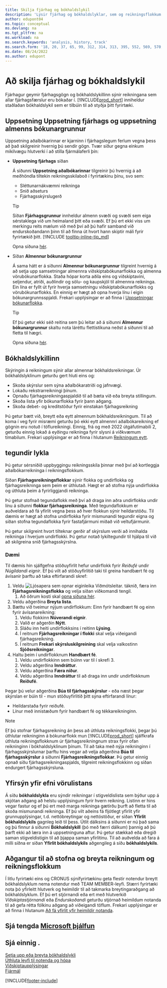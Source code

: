 ```yaml
---
title: Skilja fjárhag og bókhaldslykil
description: 'Lýsir fjárhag og bókhaldslyklar, sem og reikningsflokkum. Notaðu síðu fjárhagsuppsetningar til að tilgreina meðhöndlun bókhaldsvandamála í fyrirtækinu.'
author: edupont04
ms.topic: conceptual
ms.devlang: na
ms.tgt_pltfrm: na
ms.workload: na
ms.search.keywords: 'analysis, history, track'
ms.search.form: '18, 20, 37, 65, 99, 312, 314, 313, 395, 552, 569, 570, 634, 790, 791, 1158'
ms.date: 08/24/2022
ms.author: edupont
---
```

# <a name="understanding-the-general-ledger-and-chart-of-accounts"></a>Að skilja fjárhag og bókhaldslykil

Fjárhagur geymir fjárhagsgögn og bókhaldslykillinn sýnir reikningana sem allar fjárhagsfærslur eru bókaðar í. [!INCLUDE[prod_short](includes/prod_short.md)] inniheldur staðlaðan bókhaldslykil sem er tilbúin til að styðja þitt fyrirtæki.

## <a name="general-ledger-setup-and-general-posting-setup"></a>Uppsetning Uppsetning fjárhags og uppsetning almenns bókunargrunnur

Uppsetning aðalbókarinnar er kjarninn í fjárhagslegum ferlum vegna þess að það skilgreinir hvernig þú sendir gögn. Tvær síður gegna einkum mikilvægu hlutverki í að stilla fjármálaferli þín:  

* **Uppsetning fjárhags** síðan

  Á síðunni **Uppsetning aðalbókarinnar** tilgreinir þú hvernig á að meðhöndla tiltekin reikningsskilaboð í fyrirtækinu þínu, svo sem:  

  * Sléttunarnákvæmni reikninga  
  * Snið aðseturs  
  * Fjárhagsskýrslugerð

  > [!TIP]
  > Síðan **Fjárhagsgrunnur** innheldur almenn svæði og svæði sem eiga sérstaklega við um heimaland þitt eða svæði. Ef þú ert ekki viss um merkingu reits mælum við með því að þú hafir samband við endurskoðandann þinn til að finna út hvort hann skiptir máli fyrir fyrirtækið þitt. [!INCLUDE [tooltip-inline-tip_md](includes/tooltip-inline-tip_md.md)]  

  Opna síðuna [hér](https://businesscentral.dynamics.com/?page=118).
  
* Síðan **Almennur bókunargrunnur**

  Á sama hátt er á síðunni **Almennur bókunargrunnur** tilgreint hvernig á að setja upp samsetningar almennra viðskiptabókunarflokka og almenna vörubókunarflokka. Staða hópar korta aðila eins og viðskiptavini, seljendur, atriði, auðlindir og sölu- og kaupskjöl til almennra reikninga. Ein lína er fyllt út fyrir hverja samsetningu viðskiptabókunarflokks og vörubókunarflokks. En einnig er hægt að opna hverja línu í eigin bókunargrunnsspjaldi. Frekari upplýsingar er að finna í [Uppsetningar bókunarflokka](finance-posting-groups.md).  

  > [!TIP]
  > Ef þú getur ekki séð reitina sem þú leitar að á síðunni **Almennur bókunargrunnur** skaltu nota láréttu flettistikuna neðst á síðunni til að fletta til hægri.  

  Opna síðuna [hér](https://businesscentral.dynamics.com/?page=314).

## <a name="the-chart-of-accounts"></a>Bókhaldslykillinn

Skýringin á reikningum sýnir allar almennar bókhaldsreikningar. Úr bókhaldslyklinum geturðu gert hluti eins og:  

* Skoða skýrslur sem sýna aðalbókaratriði og jafnvægi.  
* Lokaðu rekstrarreikningi þínum.  
* Opnaðu fjárhagsreikningaspjaldið til að bæta við eða breyta stillingum.  
* Skoða lista yfir bókunarflokka fyrir þann aðgang.
* Skoða debet- og kreditstöður fyrir einstakan fjárhagsreikning

Þú getur bætt við, breytt eða eytt almennum bókhaldsreikningum. Til að koma í veg fyrir misræmi geturðu þó ekki eytt almennri aðalbókareikning ef gögnin eru notuð í töflureikningi. Einnig, frá og með 2022 útgáfutímabili 2, geturðu einnig lokað á eyðingu reikninga fyrir slysni á viðkvæmum tímabilum. Frekari upplýsingar er að finna í hlutanum [Reikningum eytt](finance-setup-chart-accounts.md#delete-accounts).  

## <a name="account-categories"></a>tegundir lykla

Þú getur sérsniðið uppbyggingu reikningsskila þinnar með því að kortleggja aðalbókarreikninga í reikningsflokkum.  

Síðan **Fjárhagsreikningsflokkar** sýnir flokka og undirflokka og fjárhagsreikninga sem þeim er úthlutað. Hægt er að stofna nýja undirflokka og úthluta þeim á fyrirliggjandi reikninga.  

Þú getur stofnað tegundaflokk með því að draga inn aðra undirflokka undir línu á síðunni **flokkar fjárhagsreikninga**. Með tegundaflokkum er auðveldara að fá yfirlit vegna þess að hver flokkun sýnir heildarstöðu. Til dæmis er hægt að stofna undirflokka fyrir mismunandi tegundir eigna og síðan stofna tegundaflokka fyrir fastafjármuni miðað við veltufjármunir.  

Þú getur skilgreint hvort tilteknar gerðir af skýrslum verði að innihalda reikninga í hverjum undirflokki. Þú getur notað lykiltegundir til hjálpa til við að skilgreina snið fjárhagsskýrslna.  

### <a name="example"></a>Dæmi

Til dæmis hin sjálfgefna stöðuyfirlit hefur undirflokk fyrir *Reiðufé* undir *Núgildandi eignir*. Ef þú vilt að stöðuyfirlitið taki til greina handbært fé og ávísanir þarftu að taka eftirfarandi skref:

1. Veldu ![Ljósapera sem opnar eiginleika Viðmótsleitar.](media/ui-search/search_small.png "Segðu mér hvað þú vilt gera") táknið, færa inn **Fjárhagsreikningsflokka** og velja síðan viðkomandi tengil.
   1. Að öðrum kosti skal [opna síðuna hér](https://businesscentral.dynamics.com/?page=790).
2. Veldu aðgerðina **Breyta lista**.
3. Bættu við tveimur nýjum undirflokkum: Einn fyrir handbært fé og einn fyrir ávísanareikning:
   1. Veldu flokkinn **Núverandi eignir**.
   2. Valið er aðgerðin **Nýtt**.
   3. Sláðu inn heiti undirflokksins í reitinn **Lýsing**.
   4. Í reitnum **Fjárhagsreikningar í flokki** skal velja viðeigandi fjárhagsreikning.
   5. Í reitnum **Frekari skýrsluskilgreining** skal velja valkostinn **Sjóðsreikningar**.
4. Haltu þeim í undirflokknum **Handbært fé**.
   1. Veldu undirflokkinn sem búinn var til í skrefi 3.
   2. Veldu aðgerðina **Inndráttur**.
   3. Veldu aðgerðina **Færa niður**.
   4. Veldu aðgerðina **Inndráttur** til að draga inn undir undirflokknum **Reiðufé**.

Þegar þú velur aðgerðina **Búa til fjárhagsskýrslur** - eða næst þegar skýrslan er búin til - mun stöðuyfirlitið þitt sýna eftirfarandi línur:

* Heildarstaða fyrir reiðufé.
* Línur með innistæðum fyrir handbært fé og tékkareikninginn.  

> [!NOTE]
> Ef þú stofnar fjárhagsreikning án þess að úthluta reikningsflokki, þegar þú úthlutar reikninginn á bókunarflokk mun [!INCLUDE[prod_short](includes/prod_short.md)] sjálfkrafa úthluta reikningsflokknum úr fjárhagsreikningnum strax fyrir ofan reikninginn í bókhaldslyklinum þínum. Til að taka með nýja reikninginn í fjárhagsskýrslurnar þarftu hins vegar að velja aðgerðina **Búa til fjárhagsskýrslur** á síðunni **Fjárhagsreikningsflokkar**. Þú getur einnig opnað síðu fjárhagsreikningaspjalds, tilgreint reikningsflokkinn og síðan endurgert fjárhagsskýrsluna.

## <a name="get-a-quick-overview"></a>Yfirsýn yfir efni vörulistans

Á síðu **bókhaldslykla** eru sýndir reikningar í stigveldislista sem býður upp á skjótan aðgang að helstu upplýsingum fyrir hvern reikning. Listinn er hins vegar fastur og ef þú ert með marga reikninga gætirðu þurft að fletta til að skoða mismunandi reikninga. Ef þú vilt aðeins fá fljótlegt yfirlit yfir grunnupplýsingar, t.d. nettóbreytingar og nettóstöður, er síðan **Yfirlit bókhaldslykils** gagnleg leið til þess. Útlit dálksins á síðunni er nú það sama og þú finnur á síðunni **Bókhaldslykill** (þó með færri dálkum) þannig að þú þarft ekki að læra inn á uppsetninguna aftur. Þú getur stækkað eða dregið saman stigveldistigin til að þjappa saman yfirlitinu. Til að auðvelda að fara á milli síðna er síðan **Yfirlit bókhaldslykils** aðgengileg á síðu **bókhaldslykils**.

## <a name="access-to-create-and-edit-accounts-and-account-categories"></a>Aðgangur til að stofna og breyta reikningum og reikningsflokkum

Í litlu fyrirtæki eins og CRONUS sýnifyrirtækinu geta flestir notendur breytt bókhaldslyklum nema notendur með TEAM MEMBER-leyfi. Stærri fyrirtæki nota þó yfirleitt hlutverk og heimildir til að takmarka breytingaraðgang að bókhaldslyklum. Ef þú ert stjórnandi eða ert með hlutverkið *Viðskiptastjórnandi* eða *Endurskoðandi* geturðu stjórnað heimildum notanda til að gefa rétta fólkinu aðgang að viðeigandi töflum. Frekari upplýsingar er að finna í hlutanum [Að fá yfirlit yfir heimildir notanda](ui-define-granular-permissions.md#to-get-an-overview-of-a-users-permissions).  

## <a name="see-related-microsoft-training"></a>Sjá tengda [Microsoft þjálfun](/training/modules/business-central-configure-general-ledger-setup/)

## <a name="see-also"></a>Sjá einnig .

[Setja upp eða breyta bókhaldslykli](finance-setup-chart-accounts.md)  
[Úthluta leyfi til notenda og hópa](ui-define-granular-permissions.md)  
[Viðskiptaupplýsingar](bi.md)  
[Fjármál](finance.md)  

[!INCLUDE[footer-include](includes/footer-banner.md)]
